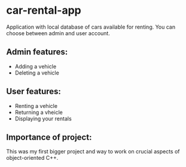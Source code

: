 # car-rental-app

Application with local database of cars available for renting. You can choose between admin and user account.
## Admin features:
* Adding a vehicle
* Deleting a vehicle
## User features:
* Renting a vehicle
* Returning a vheicle
* Displaying your rentals

## Importance of project:
This was my first bigger project and way to work on crucial aspects of object-oriented C++.
